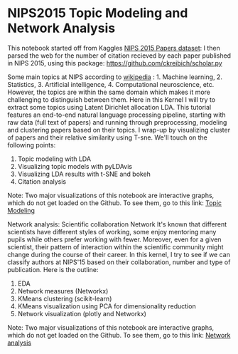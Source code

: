 # NIPS2015 Topic Modeling and Network Analysis

This notebook started off from Kaggles [NIPS 2015 Papers dataset](https://www.kaggle.com/benhamner/nips-2015-papers): I then parsed the web for the number of citation recieved by each paper published in NIPS 2015, using this package: https://github.com/ckreibich/scholar.py

Some main topics at NIPS according to [wikipedia](https://en.wikipedia.org/wiki/Conference_on_Neural_Information_Processing_Systems)
: 1. Machine learning, 2. Statistics, 3. Artificial intelligence, 4. Computational neuroscience, etc. However, the topics are within the same domain which makes it more challenging to distinguish between them. Here in this Kernel I will try to extract some topics using Latent Dirichlet allocation LDA. This tutorial features an end-to-end natural language processing pipeline, starting with raw data (full text of papers) and running through preprocessing, modeling and clustering papers based on their topics. I wrap-up by visualizing cluster of papers and their relative similarity using T-sne. We'll touch on the following points:

1. Topic modeling with LDA
2. Visualizing topic models with pyLDAvis
3. Visualizing LDA results with t-SNE and bokeh
4. Citation analysis

Note: Two major visualizations of this notebook are interactive graphs, which do not get loaded on the Github. To see them, go to this link: [Topic Modeling](http://nbviewer.jupyter.org/github/ykhorram/nips2015_topic_network_analysis/blob/master/NIP15_topics_citations1.ipynb#topic=4&lambda=0&term=)

Network analysis: Scientific collaboration Network
It's known that different scientists have different styles of working, some enjoy mentoring many pupils while others prefer working with fewer. Moreover, even for a given scientist, their pattern of interaction within the scientific community might change during the course of their career. In this kernel, I try to see if we can classify authors at NIPS'15 based on their collaboration, number and type of publication.
Here is the outline:

1. EDA
2. Network measures (Networkx)
3. KMeans clustering (scikit-learn)
4. KMeans visualization using PCA for dimensionality reduction
5. Network visualization (plotly and Networkx)

Note: Two major visualizations of this notebook are interactive graphs, which do not get loaded on the Github. To see them, go to this link: [Network analysis](http://nbviewer.jupyter.org/github/ykhorram/nips2015_topic_network_analysis/blob/master/nips_collaboration_network.ipynb)
